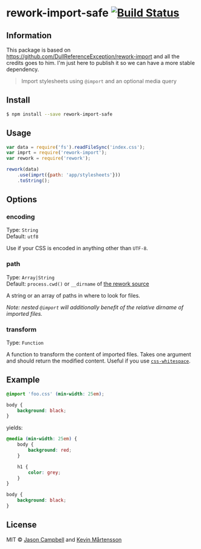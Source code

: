 # rework-import-safe [![Build Status](http://img.shields.io/travis/reworkcss/rework-import.svg?style=flat)](https://travis-ci.org/reworkcss/rework-import)

## Information

This package is based on https://github.com/DullReferenceException/rework-import and all the credits goes to him. I'm just here to publish it so we can have a more stable dependency.

> Import stylesheets using `@import` and an optional media query

## Install

```bash
$ npm install --save rework-import-safe
```


## Usage

```js
var data = require('fs').readFileSync('index.css');
var imprt = require('rework-import');
var rework = require('rework');

rework(data)
	.use(imprt({path: 'app/stylesheets'}))
	.toString();
```


## Options

### encoding

Type: `String`  
Default: `utf8`

Use if your CSS is encoded in anything other than `UTF-8`.

### path

Type: `Array|String`  
Default: `process.cwd()` or `__dirname` of [the rework source](https://github.com/reworkcss/css#cssparsecode-options)

A string or an array of paths in where to look for files.

_Note: nested `@import` will additionally benefit of the relative dirname of imported files._

### transform

Type: `Function`  

A function to transform the content of imported files. Takes one argument and should return the modified content. Useful if you use [`css-whitespace`](https://github.com/reworkcss/css-whitespace).


## Example

```css
@import 'foo.css' (min-width: 25em);

body {
	background: black;
}
```

yields:

```css
@media (min-width: 25em) {
	body {
		background: red;
	}

	h1 {
		color: grey;
	}
}

body {
	background: black;
}
```


## License

MIT © [Jason Campbell](https://github.com/jxson) and [Kevin Mårtensson](http://github.com/kevva)
